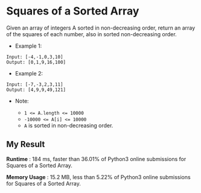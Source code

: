 # Squares of a Sorted Array

Given an array of integers A sorted in non-decreasing order, return an array of the squares of each number, also in sorted non-decreasing order.

 
- Example 1:

```
Input: [-4,-1,0,3,10]
Output: [0,1,9,16,100]
```

- Example 2:

```
Input: [-7,-3,2,3,11]
Output: [4,9,9,49,121]
``` 

- Note:

  - `1 <= A.length <= 10000`
  - `-10000 <= A[i] <= 10000`
  - `A` is sorted in non-decreasing order.
  

## My Result

**Runtime** : 184 ms, faster than 36.01% of Python3 online submissions for Squares of a Sorted Array.

**Memory Usage** : 15.2 MB, less than 5.22% of Python3 online submissions for Squares of a Sorted Array.
